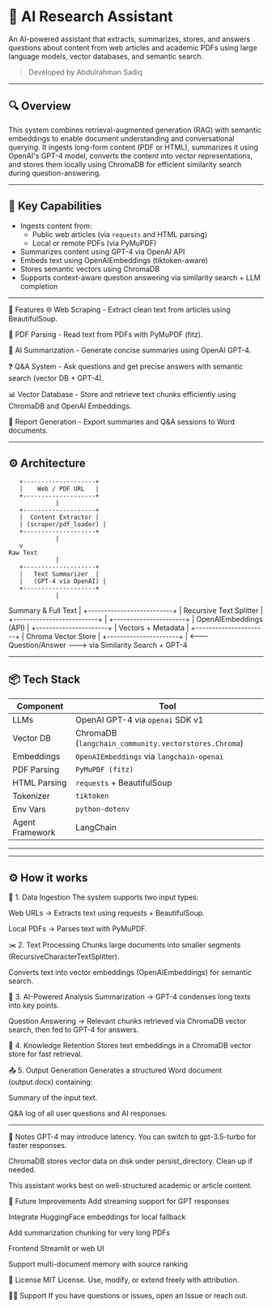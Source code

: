 # 🧠 AI Research Assistant

An AI-powered assistant that extracts, summarizes, stores, and answers questions about content from web articles and academic PDFs using large language models, vector databases, and semantic search.

> Developed by Abdulrahman Sadiq

---

## 🔍 Overview

This system combines retrieval-augmented generation (RAG) with semantic embeddings to enable document understanding and conversational querying. It ingests long-form content (PDF or HTML), summarizes it using OpenAI's GPT-4 model, converts the content into vector representations, and stores them locally using ChromaDB for efficient similarity search during question-answering.

---

## 🧠 Key Capabilities

- Ingests content from:
  - Public web articles (via `requests` and HTML parsing)
  - Local or remote PDFs (via PyMuPDF)
- Summarizes content using GPT-4 via OpenAI API
- Embeds text using OpenAIEmbeddings (tiktoken-aware)
- Stores semantic vectors using ChromaDB
- Supports context-aware question answering via similarity search + LLM completion
  

---

🚀 Features
🌐 Web Scraping - Extract clean text from articles using BeautifulSoup.

📄 PDF Parsing - Read text from PDFs with PyMuPDF (fitz).

🧠 AI Summarization - Generate concise summaries using OpenAI GPT-4.

❓ Q&A System - Ask questions and get precise answers with semantic search (vector DB + GPT-4).

📊 Vector Database - Store and retrieve text chunks efficiently using ChromaDB and OpenAI Embeddings.

📝 Report Generation - Export summaries and Q&A sessions to Word documents.

---

## ⚙️ Architecture

       +--------------------+
       |    Web / PDF URL   |
       +--------------------+
                 |
       +--------------------+
       |  Content Extractor |
       | (scraper/pdf_loader) |
       +--------------------+
                 |
       v
    Raw Text
                 |
       +--------------------+
       |   Text Summarizer  |
       |   (GPT-4 via OpenAI) |
       +--------------------+
                 |
   Summary & Full Text
                 |
       +--------------------------+
       |   Recursive Text Splitter |
       +--------------------------+
                 |
       +----------------------+
       | OpenAIEmbeddings (API) |
       +----------------------+
                 |
     Vectors + Metadata
                 |
       +----------------------+
       |  Chroma Vector Store |
       +----------------------+
                 |
       <--- Question/Answer --->
       via Similarity Search + GPT-4

---

## 📦 Tech Stack

| Component | Tool |
|----------|------|
| LLMs      | OpenAI GPT-4 via `openai` SDK v1 |
| Vector DB | ChromaDB (`langchain_community.vectorstores.Chroma`) |
| Embeddings | `OpenAIEmbeddings` via `langchain-openai` |
| PDF Parsing | `PyMuPDF (fitz)` |
| HTML Parsing | `requests` + BeautifulSoup |
| Tokenizer | `tiktoken` |
| Env Vars | `python-dotenv` |
| Agent Framework | LangChain |

---




---
## ⚙️ How it works

📂 1. Data Ingestion
The system supports two input types:

Web URLs → Extracts text using requests + BeautifulSoup.

Local PDFs → Parses text with PyMuPDF.

✂️ 2. Text Processing
Chunks large documents into smaller segments (RecursiveCharacterTextSplitter).

Converts text into vector embeddings (OpenAIEmbeddings) for semantic search.

🧠 3. AI-Powered Analysis
Summarization → GPT-4 condenses long texts into key points.

Question Answering → Relevant chunks retrieved via ChromaDB vector search, then fed to GPT-4 for answers.

💾 4. Knowledge Retention
Stores text embeddings in a ChromaDB vector store for fast retrieval.

📤 5. Output Generation
Generates a structured Word document (output.docx) containing:

Summary of the input text.

Q&A log of all user questions and AI responses.

---

📌 Notes
GPT-4 may introduce latency. You can switch to gpt-3.5-turbo for faster responses.

ChromaDB stores vector data on disk under persist_directory. Clean up if needed.

This assistant works best on well-structured academic or article content.

🧱 Future Improvements
Add streaming support for GPT responses

Integrate HuggingFace embeddings for local fallback

Add summarization chunking for very long PDFs

Frontend Streamlit or web UI

Support multi-document memory with source ranking

📝 License
MIT License. Use, modify, or extend freely with attribution.

🙋‍♂️ Support
If you have questions or issues, open an Issue or reach out.


